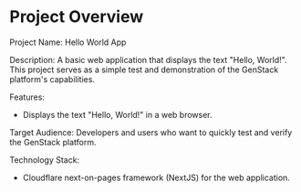 # Project Overview

Project Name: Hello World App

Description: A basic web application that displays the text "Hello, World!". This project serves as a simple test and demonstration of the GenStack platform's capabilities.

Features:

*   Displays the text "Hello, World!" in a web browser.

Target Audience: Developers and users who want to quickly test and verify the GenStack platform.

Technology Stack:

*   Cloudflare next-on-pages framework (NextJS) for the web application.